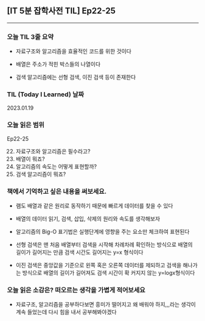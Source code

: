 ## [IT 5분 잡학사전 TIL] Ep22-25

---

### 오늘 TIL 3줄 요약

- 자료구조와 알고리즘을 효율적인 코드를 위한 것이다

- 배열은 주소가 적힌 박스들의 나열이다

- 검색 알고리즘에는 선형 검색, 이진 검색 등이 존재한다

### TIL (Today I Learned) 날짜

2023.01.19

### 오늘 읽은 범위

Ep22-25

22. 자료구조와 알고리즘은 필수라고?
23. 배열이 뭐죠?
24. 알고리즘의 속도는 어떻게 표현할까?
25. 검색 알고리즘이 뭐죠?

### 책에서 기억하고 싶은 내용을 써보세요.

- 램도 배열과 같은 원리로 동작하기 때문에 빠르게 데이터를 찾을 수 있다

- 배열의 데이터 읽기, 검색, 삽입, 삭제의 원리와 속도를 생각해보자

- 알고리즘의 Big-O 표기법은 실행단계에 영향을 주는 요소만 체크하여 표현된다

- 선형 검색은 맨 처음 배열부터 검색을 시작해 차례차례 확인하는 방식으로 배열의 길이가 길어지는 만큼 검색 시간도 길어지는 y=x 형식이다

- 이진 검색은 중앙값을 기준으로 왼쪽 혹은 오른쪽 데이터를 제되하고 검색을 해나가는 방식으로 배열의 길이가 길어져도 검색 시간이 확 커지지 않는 y=logx형식이다

### 오늘 읽은 소감은? 떠오르는 생각을 가볍게 적어보세요

- 자료구조, 알고리즘을 공부하다보면 흥미가 떨어지고 왜 배워야 하지,,,라는 생각이 계속 들었는데 다시 힘을 내서 공부해봐야겠다
